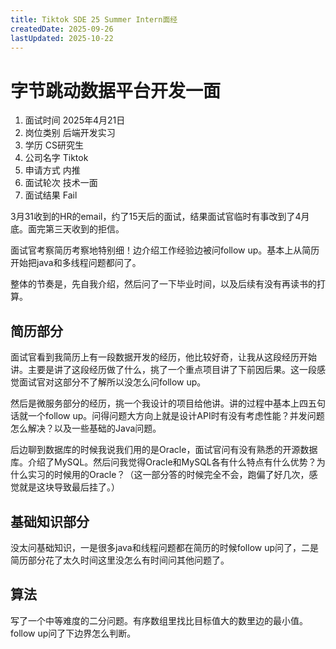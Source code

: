 ```yaml
---
title: Tiktok SDE 25 Summer Intern面经
createdDate: 2025-09-26
lastUpdated: 2025-10-22
---
```

# 字节跳动数据平台开发一面
1. 面试时间 2025年4月21日
2. 岗位类别 后端开发实习
3. 学历 CS研究生
4. 公司名字 Tiktok
5. 申请方式 内推
6. 面试轮次 技术一面
7. 面试结果 Fail

3月31收到的HR的email，约了15天后的面试，结果面试官临时有事改到了4月底。面完第三天收到的拒信。

面试官考察简历考察地特别细！边介绍工作经验边被问follow up。基本上从简历开始把java和多线程问题都问了。

整体的节奏是，先自我介绍，然后问了一下毕业时间，以及后续有没有再读书的打算。

## 简历部分
面试官看到我简历上有一段数据开发的经历，他比较好奇，让我从这段经历开始讲。主要是讲了这段经历做了什么，挑了一个重点项目讲了下前因后果。这一段感觉面试官对这部分不了解所以没怎么问follow up。

然后是微服务部分的经历，挑一个我设计的项目给他讲。讲的过程中基本上四五句话就一个follow up。问得问题大方向上就是设计API时有没有考虑性能？并发问题怎么解决？以及一些基础的Java问题。

后边聊到数据库的时候我说我们用的是Oracle，面试官问有没有熟悉的开源数据库。介绍了MySQL。然后问我觉得Oracle和MySQL各有什么特点有什么优势？为什么实习的时候用的Oracle？（这一部分答的时候完全不会，跑偏了好几次，感觉就是这块导致最后挂了。）

## 基础知识部分
没太问基础知识，一是很多java和线程问题都在简历的时候follow up问了，二是简历部分花了太久时间这里没怎么有时间问其他问题了。

## 算法
写了一个中等难度的二分问题。有序数组里找比目标值大的数里边的最小值。follow up问了下边界怎么判断。
